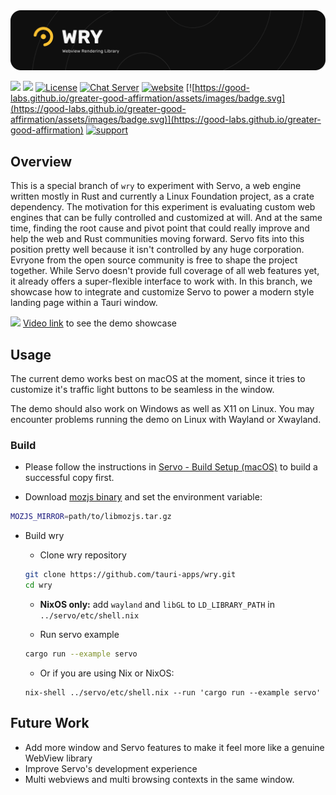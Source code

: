 <img src=".github/splash.png" alt="WRY Webview Rendering library" />

[![](https://img.shields.io/crates/v/wry?style=flat-square)](https://crates.io/crates/wry) [![](https://img.shields.io/docsrs/wry?style=flat-square)](https://docs.rs/wry/)
[![License](https://img.shields.io/badge/License-MIT%20or%20Apache%202-green.svg)](https://opencollective.com/tauri)
[![Chat Server](https://img.shields.io/badge/chat-discord-7289da.svg)](https://discord.gg/SpmNs4S)
[![website](https://img.shields.io/badge/website-tauri.app-purple.svg)](https://tauri.app)
[![https://good-labs.github.io/greater-good-affirmation/assets/images/badge.svg](https://good-labs.github.io/greater-good-affirmation/assets/images/badge.svg)](https://good-labs.github.io/greater-good-affirmation)
[![support](https://img.shields.io/badge/sponsor-Open%20Collective-blue.svg)](https://opencollective.com/tauri)

## Overview

This is a special branch of `wry` to experiment with Servo, a web engine written mostly in Rust and currently a Linux Foundation project, as a crate dependency.
The motivation for this experiment is evaluating custom web engines that can be fully controlled and customized at will.
And at the same time, finding the root cause and pivot point that could really improve and help the web and Rust communities moving forward.
Servo fits into this position pretty well because it isn't controlled by any huge corporation. Evryone from the open source community is free to shape the project together.
While Servo doesn't provide full coverage of all web features yet, it already offers a super-flexible interface to work with.
In this branch, we showcase how to integrate and customize Servo to power a modern style landing page within a Tauri window.

![](demo.png)
[Video link](https://twitter.com/Yu_Wei_Wu/status/1740251457285431487) to see the demo showcase

## Usage

The current demo works best on macOS at the moment, since it tries to customize it's traffic light buttons to be seamless in the window.

The demo should also work on Windows as well as X11 on Linux. You may encounter problems running the demo on Linux with Wayland or Xwayland.

### Build

- Please follow the instructions in [Servo - Build Setup (macOS)](https://github.com/servo/servo#macos) to build a successful copy first.

- Download [mozjs binary](https://github.com/wusyong/mozjs/releases/tag/tag-8410b587d66a36f1660cc3b828359e199eb0760a) and set the environment variable:

```sh
MOZJS_MIRROR=path/to/libmozjs.tar.gz
```

- Build wry

  - Clone wry repository

  ```sh
  git clone https://github.com/tauri-apps/wry.git
  cd wry
  ```

  - **NixOS only:** add `wayland` and `libGL` to `LD_LIBRARY_PATH` in `../servo/etc/shell.nix`

  - Run servo example

  ```sh
  cargo run --example servo
  ```

    - Or if you are using Nix or NixOS:

    ```
    nix-shell ../servo/etc/shell.nix --run 'cargo run --example servo'
    ```

## Future Work

- Add more window and Servo features to make it feel more like a genuine WebView library
- Improve Servo's development experience
- Multi webviews and multi browsing contexts in the same window.
